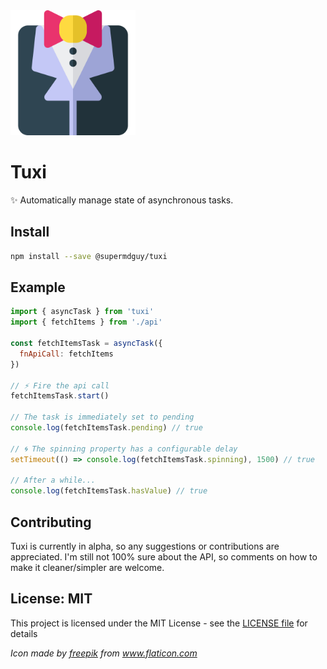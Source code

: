 <img src="https://raw.githubusercontent.com/superMDguy/tuxi/HEAD/tuxedo.svg?sanitize=true" height="200" />

# Tuxi

:sparkles: Automatically manage state of asynchronous tasks.

## Install

```bash
npm install --save @supermdguy/tuxi
```

## Example

```js
import { asyncTask } from 'tuxi'
import { fetchItems } from './api'

const fetchItemsTask = asyncTask({
  fnApiCall: fetchItems
})

// ⚡ Fire the api call
fetchItemsTask.start()

// The task is immediately set to pending
console.log(fetchItemsTask.pending) // true

// 🌀 The spinning property has a configurable delay
setTimeout(() => console.log(fetchItemsTask.spinning), 1500) // true

// After a while...
console.log(fetchItemsTask.hasValue) // true
```

## Contributing

Tuxi is currently in alpha, so any suggestions or contributions are appreciated. I'm still not 100% sure about the API, so comments on how to make it cleaner/simpler are welcome.

## License: MIT

This project is licensed under the MIT License - see the [LICENSE file](https://github.com/superMDguy/tuxi/blob/HEAD/LICENSE) for details

_Icon made by [freepik](https://www.flaticon.com/authors/freepik) from www.flaticon.com_
